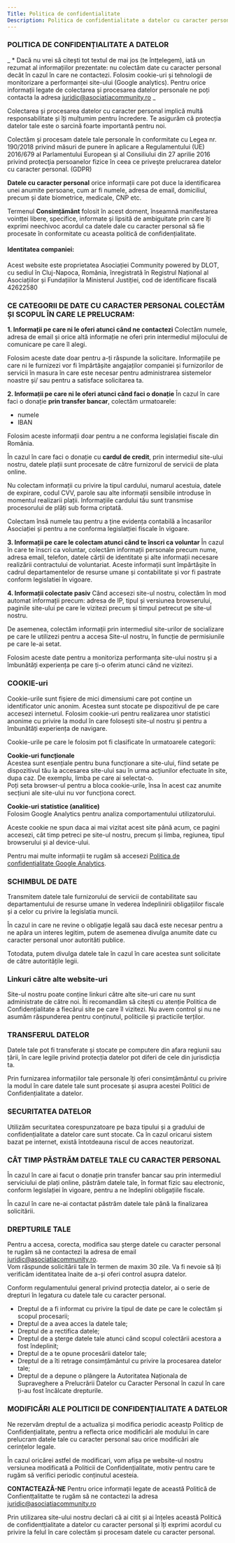 ```yaml
---
Title: Politica de confidentialitate 
Description: Politica de confidentialitate a datelor cu caracter personal Asociatia Community powered by DLOT
---
```


### POLITICA DE CONFIDENȚIALITATE A DATELOR

_ * Dacă nu vrei să citești tot textul de mai jos (te întțelegem), iată un rezumat al informațiilor prezentate: nu colectăm date cu caracter personal decât în cazul în care ne contactezi. Folosim cookie-uri și tehnologii de monitorizare a performanței site-ului (Google analytics). Pentru orice informații legate de colectarea și procesarea datelor personale ne poți contacta la adresa [juridic@asociatiacommunity.ro](juridic@asociatiacommunity.ro) _  

Colectarea și procesarea datelor cu caracter personal implică multă responsabilitate și îți mulțumim pentru încredere. Te asigurăm că protecția datelor tale este o sarcină foarte importantă pentru noi.

Colectăm și procesam datele tale personale în conformitate cu Legea nr. 190/2018 privind măsuri de punere în aplicare a Regulamentului (UE) 2016/679 al Parlamentului European şi al Consiliului din 27 aprilie 2016 privind protecţia persoanelor fizice în ceea ce priveşte prelucrarea datelor cu caracter personal. (GDPR)

**Datele cu caracter personal** orice informații care pot duce la identificarea unei anumite persoane, cum ar fi numele, adresa de email, domiciliul, precum și date biometrice, medicale, CNP etc.

Termenul **Consimțământ** folosit în acest doment, înseamnă manifestarea vointței libere, specifice, informate și lipsită de ambiguitate prin care îți exprimi neechivoc acordul ca datele dale cu caracter personal să fie procesate în conformitate cu aceasta politică de confidențialitate. 

#### Identitatea companiei:
Acest website este proprietatea Asociației Community powered by DLOT, cu sediul în Cluj-Napoca, România, înregistratâ în Registrul Național al Asociațiilor și Fundațiilor la Ministerul Justiției, cod de identificare fiscală 42622580

### CE CATEGORII DE DATE CU CARACTER PERSONAL COLECTĂM ȘI SCOPUL ÎN CARE LE PRELUCRAM:

**1. Informații pe care ni le oferi atunci când ne contactezi**
Colectăm numele, adresa de email și orice altă informație ne oferi prin intermediul mijlocului de comunicare pe care îl alegi.

Folosim aceste date doar pentru a-ți răspunde la solicitare. Informațiile pe care ni le furnizezi vor fi împărtășite angajaților companiei și furnizorilor de servicii în masura în care este necesar pentru administrarea sistemelor noastre și/ sau pentru a satisface solicitarea ta.

**2. Informații pe care ni le oferi atunci când faci o donație**
În cazul în care faci o donație **prin transfer bancar**, colectăm urmatoarele:
* numele
* IBAN

Folosim aceste informații doar pentru a ne conforma legislației fiscale din România.

În cazul în care faci o donație cu **cardul de credit**, prin intermediul site-ului nostru, datele plații sunt procesate de către furnizorul de servicii de plata online.

Nu colectam informații cu privire la tipul cardului, numarul acestuia, datele de expirare, codul CVV, parole sau alte informații sensibile introduse în momentul realizarii plații. Informațiile cardului tău sunt transmise procesorului de plăți sub forma criptată.

Colectam însă numele tau pentru a ține evidența contabilă a încasarilor Asociației și pentru a ne conforma legislatției fiscale în vigoare.

[comment]: # (add information for online payment practices regarding data protection)

**3. Informații pe care le colectam atunci când te înscri ca voluntar**
În cazul în care te înscri ca voluntar, colectăm informații personale precum nume, adresa email, telefon, datele cărții de identitate și alte informații necesare realizării contractului de voluntariat. Aceste informații sunt împărtășite în cadrul departamentelor de resurse umane și contabilitate și vor fi pastrate conform legislatiei în vigoare.

**4. Informații colectate pasiv**
Când accesezi site-ul nostru, colectăm în mod automat informații precum: adresa de IP, tipul și versiunea browserului, paginile site-ului pe care le vizitezi precum și timpul petrecut pe site-ul nostru. 

De asemenea, colectăm informații prin intermediul site-urilor de socializare pe care le utilizezi pentru a accesa Site-ul nostru, în funcție de permisiunile pe care le-ai setat.

Folosim aceste date pentru a monitoriza performanța site-ului nostru și a îmbunătăți experiența pe care ți-o oferim atunci când ne vizitezi.

### COOKIE-uri
Cookie-urile sunt fișiere de mici dimensiumi care pot conține un identificator unic anonim. Acestea sunt stocate pe dispozitivul de pe care accesezi internetul. Folosim cookie-uri pentru realizarea unor statistici anonime cu privire la modul în care folosești site-ul nostru și pentru a îmbunătăți experiența de navigare. 

Cookie-urile pe care le folosim pot fi clasificate în urmatoarele categorii:  

**Cookie-uri funcționale**  
Acestea sunt esențiale pentru buna funcționare a site-ului, fiind setate pe dispozitivul tău la accesarea site-ului sau în urma acțiunilor efectuate în site, dupa caz. De exemplu, limba pe care ai selectat-o.   
Poți seta browser-ul pentru a bloca cookie-urile, însa în acest caz anumite secțiuni ale site-ului nu vor funcționa corect.

**Cookie-uri statistice (analitice)**  
Folosim Google Analytics pentru analiza comportamentului utilizatorului.

Aceste cookie ne spun daca ai mai vizitat acest site până acum, ce pagini accesezi, cât timp petreci pe site-ul nostru, precum și limba, regiunea, tipul browserului și al device-ului.

Pentru mai multe informații te rugăm să accesezi [Politica de confidențialitate Google Analytics](https://policies.google.com/privacy).

[comment]: # (add other cookies)


### SCHIMBUL DE DATE
Transmitem datele tale furnizorului de servicii de contabilitate sau departamentului de resurse umane în vederea îndeplinirii obligațiilor fiscale și a celor cu privire la legislatia muncii.

În cazul in care ne revine o obligație legală sau dacă este necesar pentru a ne apăra un interes legitim, putem de asemenea divulga anumite date cu caracter personal unor autorităti publice.

Totodata, putem divulga datele tale în cazul în care acestea sunt solicitate de către autoritățile legii.

### Linkuri către alte website-uri
Site-ul nostru poate conține linkuri către alte site-uri care nu sunt administrate de către noi. Îti recomandăm să citești cu atenție Politica de Confidențialitate a fiecărui site pe care îl vizitezi. Nu avem control și nu ne asumăm răspunderea pentru conținutul, politicile și practicile terților.

### TRANSFERUL DATELOR
Datele tale pot fi transferate și stocate pe computere din afara regiunii sau țării, în care legile privind protecția datelor pot diferi de cele din jurisdicția ta.

Prin furnizarea informațiilor tale personale îți oferi consimțământul cu privire la modul în care datele tale sunt procesate și asupra acestei Politici de Confidențialitate a datelor.

### SECURITATEA DATELOR
Utilizăm securitatea corespunzatoare pe baza tipului și a gradului de confidențialitate a datelor care sunt stocate. Ca în cazul oricarui sistem bazat pe internet, există întotdeauna riscul de acces neautorizat.

### CÂT TIMP PĂSTRĂM DATELE TALE CU CARACTER PERSONAL
În cazul în care ai facut o donație prin transfer bancar sau prin intermediul serviciului de plați online, păstrăm datele tale, în format fizic sau electronic, conform legislației în vigoare, pentru a ne îndeplini obligațiile fiscale.

În cazul în care ne-ai contactat păstrăm datele tale până la finalizarea solicitării. 

### DREPTURILE TALE
Pentru a accesa, corecta, modifica sau șterge datele cu caracter personal te rugăm să ne contactezi la adresa de email [juridic@asociatiacommunity.ro](mailto:juridic@asociatiacommunity.ro).  
Vom răspunde solicitării tale în termen de maxim 30 zile. Va fi nevoie să îți verificăm identitatea înaite de a-și oferi control asupra datelor.  

Conform regulamentului general privind protecția datelor, ai o serie de drepturi în legatura cu datele tale cu caracter personal.
* Dreptul de a fi informat cu privire la tipul de date pe care le colectăm și scopul procesarii;  
* Dreptul de a avea acces la datele tale;  
* Dreptul de a rectifica datele;  
* Dreptul de a șterge datele tale atunci când scopul colectării acestora a fost îndeplinit;  
* Dreptul de a te opune procesării datelor tale;  
* Dreptul de a îti retrage consimțământul cu privire la procesarea datelor tale;  
* Dreptul de a depune o plângere la Autoritatea Naționala de Supraveghere a Prelucrării Datelor cu Caracter Personal în cazul în care ți-au fost încălcate drepturile.

### MODIFICĂRI ALE POLITICII DE CONFIDENȚIALITATE A DATELOR
Ne rezervăm dreptul de a actualiza și modifica periodic aceastp Politicp de Confidențialitate, pentru a reflecta orice modificări ale modului în care prelucram datele tale cu caracter personal sau orice modificări ale cerințelor legale.

În cazul oricărei astfel de modificari, vom afișa pe website-ul nostru versiunea modificată a Politicii de Confidențialitate, motiv pentru care te rugăm să verifici periodic conținutul acesteia.

**CONTACTEAZĂ-NE**
Pentru orice informații legate de această Politică de Confientțalitatte te rugăm să ne contactezi la adresa [juridic@asociatiacommunity.ro](juridic@asociatiacommunity.ro)  

Prin utilizarea site-ului nostru declari că ai citit și ai înțeles această Politică de confidentțialitate a datelor cu caracter personal și îți exprimi acordul cu privire la felul în care colectăm și procesam datele cu caracter personal.
